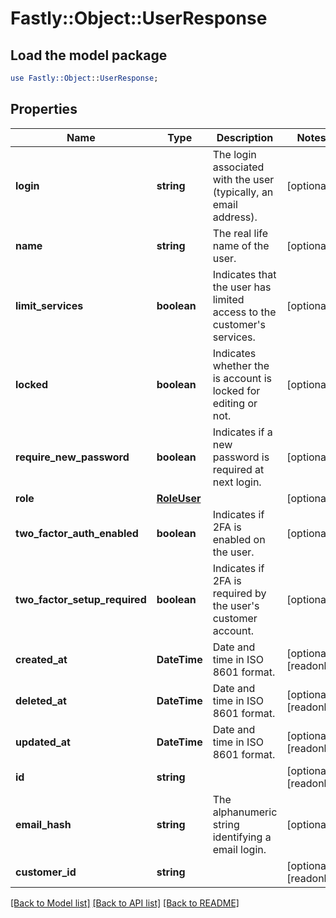 # Fastly::Object::UserResponse

## Load the model package
```perl
use Fastly::Object::UserResponse;
```

## Properties
Name | Type | Description | Notes
------------ | ------------- | ------------- | -------------
**login** | **string** | The login associated with the user (typically, an email address). | [optional] 
**name** | **string** | The real life name of the user. | [optional] 
**limit_services** | **boolean** | Indicates that the user has limited access to the customer&#39;s services. | [optional] 
**locked** | **boolean** | Indicates whether the is account is locked for editing or not. | [optional] 
**require_new_password** | **boolean** | Indicates if a new password is required at next login. | [optional] 
**role** | [**RoleUser**](RoleUser.md) |  | [optional] 
**two_factor_auth_enabled** | **boolean** | Indicates if 2FA is enabled on the user. | [optional] 
**two_factor_setup_required** | **boolean** | Indicates if 2FA is required by the user&#39;s customer account. | [optional] 
**created_at** | **DateTime** | Date and time in ISO 8601 format. | [optional] [readonly] 
**deleted_at** | **DateTime** | Date and time in ISO 8601 format. | [optional] [readonly] 
**updated_at** | **DateTime** | Date and time in ISO 8601 format. | [optional] [readonly] 
**id** | **string** |  | [optional] [readonly] 
**email_hash** | **string** | The alphanumeric string identifying a email login. | [optional] 
**customer_id** | **string** |  | [optional] [readonly] 

[[Back to Model list]](../README.md#documentation-for-models) [[Back to API list]](../README.md#documentation-for-api-endpoints) [[Back to README]](../README.md)


